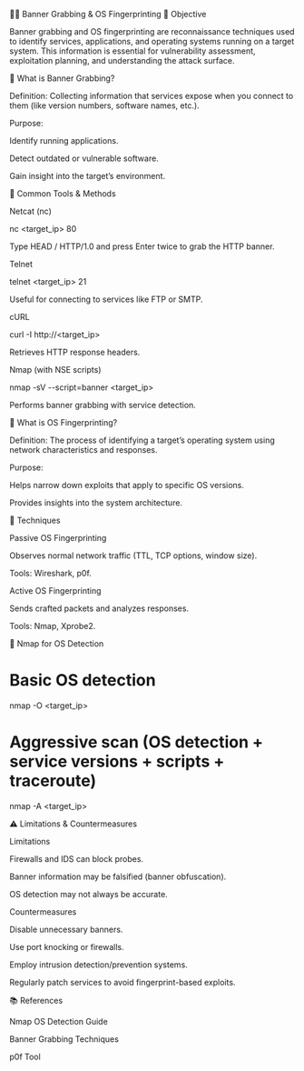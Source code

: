 🕵️‍♂️ Banner Grabbing & OS Fingerprinting
🎯 Objective

Banner grabbing and OS fingerprinting are reconnaissance techniques used to identify services, applications, and operating systems running on a target system. This information is essential for vulnerability assessment, exploitation planning, and understanding the attack surface.

📌 What is Banner Grabbing?

Definition: Collecting information that services expose when you connect to them (like version numbers, software names, etc.).

Purpose:

Identify running applications.

Detect outdated or vulnerable software.

Gain insight into the target’s environment.

🔧 Common Tools & Methods

Netcat (nc)

nc <target_ip> 80


Type HEAD / HTTP/1.0 and press Enter twice to grab the HTTP banner.

Telnet

telnet <target_ip> 21


Useful for connecting to services like FTP or SMTP.

cURL

curl -I http://<target_ip>


Retrieves HTTP response headers.

Nmap (with NSE scripts)

nmap -sV --script=banner <target_ip>


Performs banner grabbing with service detection.

📌 What is OS Fingerprinting?

Definition: The process of identifying a target’s operating system using network characteristics and responses.

Purpose:

Helps narrow down exploits that apply to specific OS versions.

Provides insights into the system architecture.

🔧 Techniques

Passive OS Fingerprinting

Observes normal network traffic (TTL, TCP options, window size).

Tools: Wireshark, p0f.

Active OS Fingerprinting

Sends crafted packets and analyzes responses.

Tools: Nmap, Xprobe2.

🔧 Nmap for OS Detection
# Basic OS detection
nmap -O <target_ip>

# Aggressive scan (OS detection + service versions + scripts + traceroute)
nmap -A <target_ip>

⚠️ Limitations & Countermeasures

Limitations

Firewalls and IDS can block probes.

Banner information may be falsified (banner obfuscation).

OS detection may not always be accurate.

Countermeasures

Disable unnecessary banners.

Use port knocking or firewalls.

Employ intrusion detection/prevention systems.

Regularly patch services to avoid fingerprint-based exploits.

📚 References

Nmap OS Detection Guide

Banner Grabbing Techniques

p0f Tool
